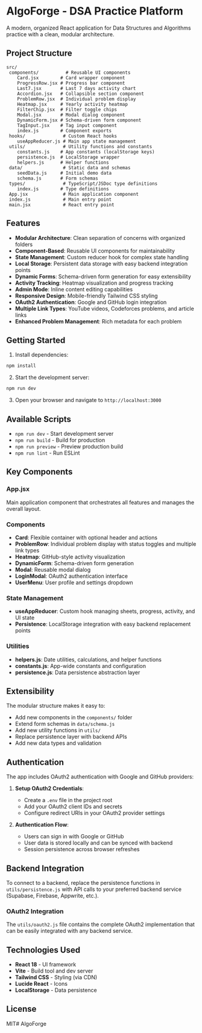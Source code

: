 ﻿# AlgoForge - DSA Practice Platform

A modern, organized React application for Data Structures and Algorithms practice with a clean, modular architecture.

## Project Structure

```
src/
 components/          # Reusable UI components
    Card.jsx        # Card wrapper component
    ProgressRow.jsx # Progress bar component
    Last7.jsx       # Last 7 days activity chart
    Accordion.jsx   # Collapsible section component
    ProblemRow.jsx  # Individual problem display
    Heatmap.jsx     # Yearly activity heatmap
    FilterChip.jsx  # Filter toggle chips
    Modal.jsx       # Modal dialog component
    DynamicForm.jsx # Schema-driven form component
    TagInput.jsx    # Tag input component
    index.js        # Component exports
 hooks/              # Custom React hooks
    useAppReducer.js # Main app state management
 utils/              # Utility functions and constants
    constants.js    # App constants (localStorage keys)
    persistence.js  # LocalStorage wrapper
    helpers.js      # Helper functions
 data/               # Static data and schemas
    seedData.js     # Initial demo data
    schema.js       # Form schemas
 types/              # TypeScript/JSDoc type definitions
    index.js        # Type definitions
 App.jsx             # Main application component
 index.js            # Main entry point
 main.jsx            # React entry point
```

## Features

- **Modular Architecture**: Clean separation of concerns with organized folders
- **Component-Based**: Reusable UI components for maintainability
- **State Management**: Custom reducer hook for complex state handling
- **Local Storage**: Persistent data storage with easy backend integration points
- **Dynamic Forms**: Schema-driven form generation for easy extensibility
- **Activity Tracking**: Heatmap visualization and progress tracking
- **Admin Mode**: Inline content editing capabilities
- **Responsive Design**: Mobile-friendly Tailwind CSS styling
- **OAuth2 Authentication**: Google and GitHub login integration
- **Multiple Link Types**: YouTube videos, Codeforces problems, and article links
- **Enhanced Problem Management**: Rich metadata for each problem

## Getting Started

1. Install dependencies:
```bash
npm install
```

2. Start the development server:
```bash
npm run dev
```

3. Open your browser and navigate to `http://localhost:3000`

## Available Scripts

- `npm run dev` - Start development server
- `npm run build` - Build for production
- `npm run preview` - Preview production build
- `npm run lint` - Run ESLint

## Key Components

### App.jsx
Main application component that orchestrates all features and manages the overall layout.

### Components
- **Card**: Flexible container with optional header and actions
- **ProblemRow**: Individual problem display with status toggles and multiple link types
- **Heatmap**: GitHub-style activity visualization
- **DynamicForm**: Schema-driven form generation
- **Modal**: Reusable modal dialog
- **LoginModal**: OAuth2 authentication interface
- **UserMenu**: User profile and settings dropdown

### State Management
- **useAppReducer**: Custom hook managing sheets, progress, activity, and UI state
- **Persistence**: LocalStorage integration with easy backend replacement points

### Utilities
- **helpers.js**: Date utilities, calculations, and helper functions
- **constants.js**: App-wide constants and configuration
- **persistence.js**: Data persistence abstraction layer

## Extensibility

The modular structure makes it easy to:
- Add new components in the `components/` folder
- Extend form schemas in `data/schema.js`
- Add new utility functions in `utils/`
- Replace persistence layer with backend APIs
- Add new data types and validation

## Authentication

The app includes OAuth2 authentication with Google and GitHub providers:

1. **Setup OAuth2 Credentials**:
   - Create a `.env` file in the project root
   - Add your OAuth2 client IDs and secrets
   - Configure redirect URIs in your OAuth2 provider settings

2. **Authentication Flow**:
   - Users can sign in with Google or GitHub
   - User data is stored locally and can be synced with backend
   - Session persistence across browser refreshes

## Backend Integration

To connect to a backend, replace the persistence functions in `utils/persistence.js` with API calls to your preferred backend service (Supabase, Firebase, Appwrite, etc.).

### OAuth2 Integration
The `utils/oauth2.js` file contains the complete OAuth2 implementation that can be easily integrated with any backend service.

## Technologies Used

- **React 18** - UI framework
- **Vite** - Build tool and dev server
- **Tailwind CSS** - Styling (via CDN)
- **Lucide React** - Icons
- **LocalStorage** - Data persistence

## License

MIT#   A l g o F o r g e  
 